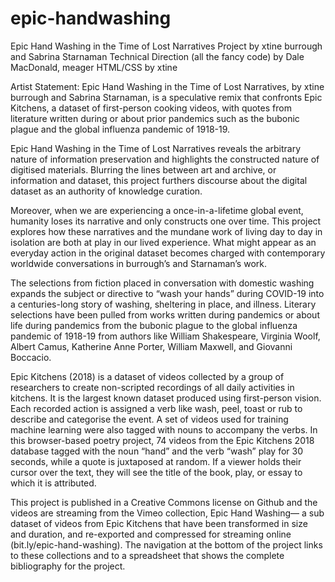 # epic-handwashing
Epic Hand Washing in the Time of Lost Narratives
Project by xtine burrough and Sabrina Starnaman
Technical Direction (all the fancy code) by Dale MacDonald, meager HTML/CSS by xtine

Artist Statement:
Epic Hand Washing in the Time of Lost Narratives, by xtine burrough and Sabrina Starnaman, is a speculative remix that confronts Epic Kitchens, a dataset of first-person cooking videos, with quotes from literature written during or about prior pandemics  such as the bubonic plague and the global influenza pandemic of 1918-19. 

Epic Hand Washing in the Time of Lost Narratives reveals the arbitrary nature of information preservation and highlights the constructed nature of digitised materials. Blurring the lines between art and archive, or information and dataset, this project furthers discourse about the digital dataset as an authority of knowledge curation.

Moreover, when we are experiencing a once-in-a-lifetime global event, humanity loses its narrative and only constructs one over time. This project explores how these narratives and the mundane work of living day to day in isolation are both at play in our lived experience. What might appear as an everyday action in the original dataset becomes charged with contemporary worldwide conversations in burrough’s and Starnaman’s work.  

The selections from fiction placed in conversation with domestic washing expands the subject or directive to “wash your hands” during COVID-19 into a centuries-long story of washing, sheltering in place, and illness. Literary selections have been pulled from works written during pandemics or about life during pandemics from the bubonic plague to the global influenza pandemic of 1918-19 from authors like William Shakespeare, Virginia Woolf, Albert Camus, Katherine Anne Porter, William Maxwell, and Giovanni Boccacio. 

Epic Kitchens (2018) is a dataset of videos collected by a group of researchers to create non-scripted recordings of all daily activities in kitchens. It is the largest known dataset produced using first-person vision. Each recorded action is assigned a verb like wash, peel, toast or rub to describe and categorise the event. A set of videos used for training machine learning were also tagged with nouns to accompany the verbs. In this browser-based poetry project, 74 videos from the Epic Kitchens 2018 database tagged with the noun “hand” and the verb “wash” play for 30 seconds, while a quote is juxtaposed at random. If a viewer holds their cursor over the text, they will see the title of the book, play, or essay to which it is attributed.

This project is published in a Creative Commons license on Github and the videos are streaming from the Vimeo collection, Epic Hand Washing— a sub dataset of videos from Epic Kitchens that have been transformed in size and duration, and re-exported and compressed for streaming online (bit.ly/epic-hand-washing). The navigation at the bottom of the project links to these collections and to a spreadsheet that shows the complete bibliography for the project.

